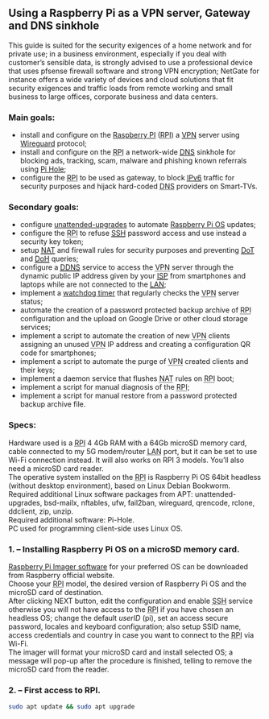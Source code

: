 ## Using a Raspberry Pi as a VPN server, Gateway and DNS sinkhole
This guide is suited for the security exigences of a home network and for private use; in a business environment, especially if you deal with customer’s sensible data, is strongly advised to use a professional device that uses pfsense firewall software and strong VPN encryption; NetGate for instance offers a wide variety of devices and cloud solutions that fit security exigences and traffic loads from remote working and small business to large offices, corporate business and data centers.

### Main goals:
<ul>
        <li>install and configure on the <a href="https://www.raspberrypi.com/" target="_blank">Raspberry PI</a> (<abbr title="Raspberry PI">RPI</abbr>) a <a href="https://en.wikipedia.org/wiki/Virtual_private_network" target="_blank"><abbr title="Virtual Private Network">VPN</abbr></a> server using <a href="https://www.wireguard.com/" target="_blank">Wireguard</a> protocol;</li>
        <li>install and configure on the <abbr title="Raspberry PI">RPI</abbr> a network-wide <a href="https://en.wikipedia.org/wiki/Domain_Name_System" target="_blank"><abbr title="Domain Name System">DNS</abbr></a> sinkhole for blocking ads, tracking, scam, malware and phishing known referrals using <a href="https://pi-hole.net/" target="_blank">Pi Hole</a>;</li>
        <li>configure the <abbr title="Raspberry PI">RPI</abbr> to be used as gateway, to block <a href="https://en.wikipedia.org/wiki/IPv6" target="_blank"><abbr title="Internet Protocol version 6">IPv6</abbr></a> traffic for security purposes and hijack hard-coded <abbr title="Domain Name System">DNS</abbr> providers on Smart-TVs.</li>
</ul>

### Secondary goals:
<ul>
        <li>configure <a href="https://wiki.debian.org/UnattendedUpgrades" target="_blank">unattended-upgrades</a> to automate <a href="https://en.wikipedia.org/wiki/Raspberry_Pi_OS" target="_blank">Raspberry Pi OS</a> updates;</li>
        <li>configure the <abbr title="Raspberry PI">RPI</abbr> to refuse <a href="https://en.wikipedia.org/wiki/Secure_Shell" target="_blank"><abbr title="Secure Shell">SSH</abbr></a> password access and use instead a security key token;</li>
        <li>setup <a href="https://en.wikipedia.org/wiki/Network_address_translation" target="_blank"><abbr title="Network Address Translation">NAT</abbr></a> and firewall rules for security purposes and preventing <a href="https://en.wikipedia.org/wiki/DNS_over_TLS" target="_blank"><abbr title="DNS over TLS">DoT</abbr></a> and <a href="https://en.wikipedia.org/wiki/DNS_over_HTTPS" target="_blank"><abbr title="DNS over HTTPS">DoH</abbr></a> queries;</li>
        <li>configure a <a href="https://en.wikipedia.org/wiki/Dynamic_DNS" target="_blank"><abbr title="Dynamic DNS">DDNS</abbr></a> service to access the <abbr title="Virtual Private Network">VPN</abbr> server through the dynamic public IP address given by your <a href="https://en.wikipedia.org/wiki/Internet_service_provider" target="_blank"><abbr title="Internet Service Provider">ISP</abbr></a> from smartphones and laptops while are not connected to the <a href="https://en.wikipedia.org/wiki/Local_area_network" target="_blank"><abbr title="Local Area Network">LAN</abbr></a>;</li>        
        <li>implement a <a href="https://en.wikipedia.org/wiki/Watchdog_timer" target="_blank">watchdog timer</a> that regularly checks the <abbr title="Virtual Private Network">VPN</abbr> server status;</li>
        <li>automate the creation of a password protected backup archive of <abbr title="Raspberry PI">RPI</abbr> configuration and the upload on Google Drive or other cloud storage services;</li>
        <li>implement a script to automate the creation of new <abbr title="Virtual Private Network">VPN</abbr> clients assigning an unused <abbr title="Virtual Private Network">VPN</abbr> IP address and creating a configuration QR code for smartphones;</li>
        <li>implement a script to automate the purge of <abbr title="Virtual Private Network">VPN</abbr> created clients and their keys;</li>
        <li>implement a daemon service that flushes <abbr title="Network Address Translation">NAT</abbr> rules on <abbr title="Raspberry PI">RPI</abbr> boot;</li>
        <li>implement a script for manual diagnosis of the <abbr title="Raspberry PI">RPI</abbr>;</li>
        <li>implement a script for manual restore from a password protected backup archive file.</li>
</ul>

### Specs:
Hardware used is a <abbr title="Raspberry PI">RPI</abbr> 4 4Gb RAM with a 64Gb microSD memory card, cable connected to my 5G modem/router <abbr title="Local Area Network">LAN</abbr> port, but it can be set to use Wi-Fi connection instead. It will also works on RPI 3 models. You’ll also need a microSD card reader.<br>
The operative system installed on the <abbr title="Raspberry PI">RPI</abbr> is Raspberry Pi OS 64bit headless (without desktop environment), based on Linux Debian Bookworm.<br>
Required additional Linux software packages from APT: unattended-upgrades, bsd-mailx, nftables, ufw, fail2ban, wireguard, qrencode, rclone, ddclient, zip, unzip.<br>
Required additional software: Pi-Hole.<br>
PC used for programming client-side uses Linux OS.


### 1. – Installing Raspberry Pi OS on a microSD memory card.
<a href="https://www.raspberrypi.com/software/" target="_blank">Raspberry Pi Imager software</a> for your preferred OS can be downloaded from Raspberry official website.<br>
Choose your <abbr title="Raspberry PI">RPI</abbr> model, the desired version of Raspberry Pi OS and the microSD card of destination.<br>
After clicking NEXT button, edit the configuration and enable <abbr title="Secure Shell">SSH</abbr> service otherwise you will not have access to the <abbr title="Raspberry PI">RPI</abbr> if you have chosen an headless OS; change the default <var>userID</var> (pi), set an access secure password, locales and keyboard configuration; also setup SSID name, access credentials and country in case you want to connect to the <abbr title="Raspberry PI">RPI</abbr> via Wi-Fi.<br>
The imager will format your microSD card and install selected OS; a message will pop-up after the procedure is finished, telling to remove the microSD card from the reader.


### 2. – First access to RPI.

```bash
sudo apt update && sudo apt upgrade
```
